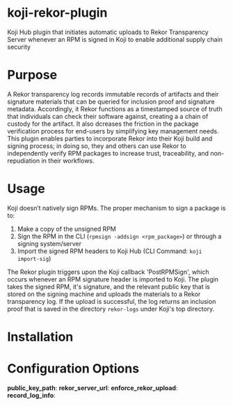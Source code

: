 # koji-rekor-plugin
Koji Hub plugin that initiates automatic uploads to Rekor Transparency Server whenever an RPM is signed in Koji to enable additional supply chain security

# Purpose
A Rekor transparency log records immutable records of artifacts and their signature materials that can be queried for inclusion proof and signature metadata. Accordingly, it Rekor functions as a timestamped source of truth that individuals can check their software against, creating a a chain of custody for the artifact. It also dcreases the friction in the package verification process for end-users by simplifying key management needs. This plugin enables parties to incorporate Rekor into their Koji build and signing process; in doing so, they and others can use Rekor to independently verify RPM packages to increase trust, traceability, and non-repudiation in their workflows.

# Usage
Koji doesn’t natively sign RPMs. The proper mechanism to sign a package is to:
  1. Make a copy of the unsigned RPM
  2. Sign the RPM in the CLI (`rpmsign -addsign <rpm_package>`) or through a signing system/server
  3. Import the signed RPM headers to Koji Hub (CLI Command: `koji import-sig`)

The Rekor plugin triggers upon the Koji callback 'PostRPMSign', which occurs whenever an RPM signature header is imported to Koji. The plugin takes the signed RPM, it's signature, and the relevant public key that is stored on the signing machine and uploads the materials to a Rekor transparency log. If the upload is successful, the log returns an inclusion proof that is saved in the directory `rekor-logs` under Koji's top directory.

# Installation

# Configuration Options

**public_key_path**:
**rekor_server_url**:
**enforce_rekor_upload**:
**record_log_info**:

